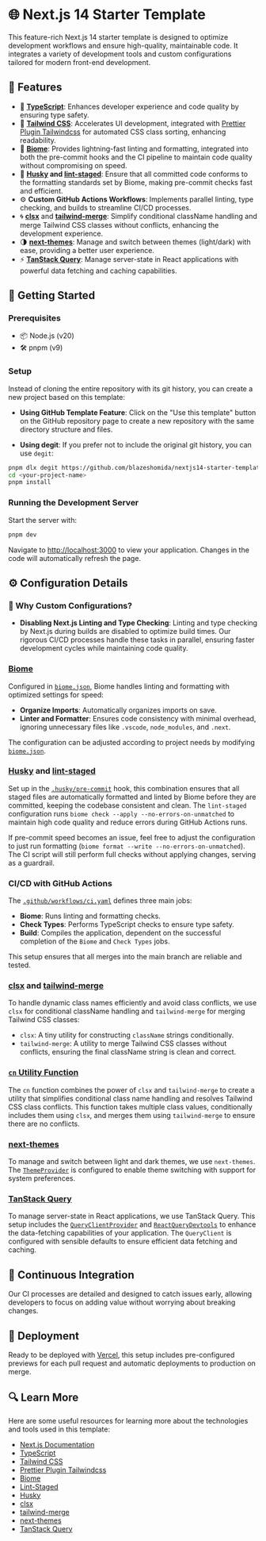 # 🌐 Next.js 14 Starter Template

This feature-rich Next.js 14 starter template is designed to optimize development workflows and ensure high-quality, maintainable code. It integrates a variety of development tools and custom configurations tailored for modern front-end development.

## 🚀 Features

- 📏 **[TypeScript](https://www.typescriptlang.org/docs/)**: Enhances developer experience and code quality by ensuring type safety.
- 🎨 **[Tailwind CSS](https://tailwindcss.com/docs)**: Accelerates UI development, integrated with [Prettier Plugin Tailwindcss](https://github.com/tailwindlabs/prettier-plugin-tailwindcss) for automated CSS class sorting, enhancing readability.
- 🌿 **[Biome](https://biomejs.dev/guides/getting-started/)**: Provides lightning-fast linting and formatting, integrated into both the pre-commit hooks and the CI pipeline to maintain code quality without compromising on speed.
- 🐶 **[Husky](https://typicode.github.io/husky/get-started.html) and [lint-staged](https://github.com/lint-staged/lint-staged?tab=readme-ov-file#examples)**: Ensure that all committed code conforms to the formatting standards set by Biome, making pre-commit checks fast and efficient.
- ⚙️ **Custom GitHub Actions Workflows**: Implements parallel linting, type checking, and builds to streamline CI/CD processes.
- 🌀 **[clsx](https://github.com/lukeed/clsx)** and **[tailwind-merge](https://github.com/dcastil/tailwind-merge)**: Simplify conditional className handling and merge Tailwind CSS classes without conflicts, enhancing the development experience.
- 🌗 **[next-themes](https://github.com/pacocoursey/next-themes)**: Manage and switch between themes (light/dark) with ease, providing a better user experience.
- ⚡ **[TanStack Query](https://tanstack.com/query/v5/docs/overview)**: Manage server-state in React applications with powerful data fetching and caching capabilities.

## 🌟 Getting Started

### Prerequisites

- 📦 Node.js (v20)
- 🛠️ pnpm (v9)

### Setup

Instead of cloning the entire repository with its git history, you can create a new project based on this template:

- **Using GitHub Template Feature**: Click on the "Use this template" button on the GitHub repository page to create a new repository with the same directory structure and files.

- **Using degit**: If you prefer not to include the original git history, you can use `degit`:

```bash
pnpm dlx degit https://github.com/blazeshomida/nextjs14-starter-template <your-project-name>
cd <your-project-name>
pnpm install
```

### Running the Development Server

Start the server with:

```bash
pnpm dev
```

Navigate to [http://localhost:3000](http://localhost:3000) to view your application. Changes in the code will automatically refresh the page.

## ⚙️ Configuration Details

### 🔧 Why Custom Configurations?

- **Disabling Next.js Linting and Type Checking**: Linting and type checking by Next.js during builds are disabled to optimize build times. Our rigorous CI/CD processes handle these tasks in parallel, ensuring faster development cycles while maintaining code quality.

### [Biome](https://biomejs.dev/guides/getting-started/)

Configured in [`biome.json`](./biome.json), Biome handles linting and formatting with optimized settings for speed:

- **Organize Imports**: Automatically organizes imports on save.
- **Linter and Formatter**: Ensures code consistency with minimal overhead, ignoring unnecessary files like `.vscode`, `node_modules`, and `.next`.

The configuration can be adjusted according to project needs by modifying [`biome.json`](./biome.json).

### [Husky](https://typicode.github.io/husky/get-started.html) and [lint-staged](https://github.com/lint-staged/lint-staged?tab=readme-ov-file#examples)

Set up in the [`.husky/pre-commit`](./.husky/pre-commit) hook, this combination ensures that all staged files are automatically formatted and linted by Biome before they are committed, keeping the codebase consistent and clean. The `lint-staged` configuration runs `biome check --apply --no-errors-on-unmatched` to maintain high code quality and reduce errors during GitHub Actions runs.

If pre-commit speed becomes an issue, feel free to adjust the configuration to just run formatting (`biome format --write --no-errors-on-unmatched`). The CI script will still perform full checks without applying changes, serving as a guardrail.

### CI/CD with GitHub Actions

The [`.github/workflows/ci.yaml`](./.github/workflows/ci.yaml) defines three main jobs:

- **Biome**: Runs linting and formatting checks.
- **Check Types**: Performs TypeScript checks to ensure type safety.
- **Build**: Compiles the application, dependent on the successful completion of the `Biome` and `Check Types` jobs.

This setup ensures that all merges into the main branch are reliable and tested.

### [clsx](https://github.com/lukeed/clsx) and [tailwind-merge](https://github.com/dcastil/tailwind-merge)

To handle dynamic class names efficiently and avoid class conflicts, we use `clsx` for conditional className handling and `tailwind-merge` for merging Tailwind CSS classes:

- `clsx`: A tiny utility for constructing `className` strings conditionally.
- `tailwind-merge`: A utility to merge Tailwind CSS classes without conflicts, ensuring the final className string is clean and correct.

### [`cn` Utility Function](./src/lib/utils/cn.ts)

The `cn` function combines the power of `clsx` and `tailwind-merge` to create a utility that simplifies conditional class name handling and resolves Tailwind CSS class conflicts. This function takes multiple class values, conditionally includes them using `clsx`, and merges them using `tailwind-merge` to ensure there are no conflicts.

### [next-themes](https://github.com/pacocoursey/next-themes)

To manage and switch between light and dark themes, we use `next-themes`. The [`ThemeProvider`](./src/app/_providers/ThemeProvider.tsx) is configured to enable theme switching with support for system preferences.

### [TanStack Query](https://tanstack.com/query/v5/docs/overview)

To manage server-state in React applications, we use TanStack Query. This setup includes the [`QueryClientProvider`](./src/app/_providers/QueryProvider.tsx) and [`ReactQueryDevtools`](./src/app/_providers/QueryProvider.tsx) to enhance the data-fetching capabilities of your application. The `QueryClient` is configured with sensible defaults to ensure efficient data fetching and caching.

## 🔄 Continuous Integration

Our CI processes are detailed and designed to catch issues early, allowing developers to focus on adding value without worrying about breaking changes.

## 🚀 Deployment

Ready to be deployed with [Vercel](https://vercel.com/new), this setup includes pre-configured previews for each pull request and automatic deployments to production on merge.

## 🔍 Learn More

Here are some useful resources for learning more about the technologies and tools used in this template:

- [Next.js Documentation](https://nextjs.org/docs)
- [TypeScript](https://www.typescriptlang.org/docs/)
- [Tailwind CSS](https://tailwindcss.com/docs)
- [Prettier Plugin Tailwindcss](https://github.com/tailwindlabs/prettier-plugin-tailwindcss)
- [Biome](https://biomejs.dev/guides/getting-started/)
- [Lint-Staged](https://github.com/lint-staged/lint-staged?tab=readme-ov-file#examples)
- [Husky](https://typicode.github.io/husky/get-started.html)
- [clsx](https://github.com/lukeed/clsx)
- [tailwind-merge](https://github.com/dcastil/tailwind-merge)
- [next-themes](https://github.com/pacocoursey/next-themes)
- [TanStack Query](https://tanstack.com/query/v5/docs/overview)
